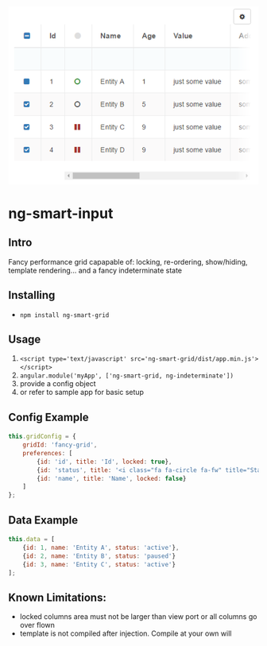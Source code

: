 ![Alt text](/sample.PNG?raw=true)
# ng-smart-input
## Intro
Fancy performance grid capapable of: locking, re-ordering, show/hiding, template rendering... and a fancy indeterminate state


## Installing
* `npm install ng-smart-grid` 

## Usage
1. `<script type='text/javascript' src='ng-smart-grid/dist/app.min.js'></script>`
2. `angular.module('myApp', ['ng-smart-grid, ng-indeterminate'])`
3. provide a config object
4. or refer to sample app for basic setup

## Config Example
```javascript
this.gridConfig = {
	gridId: 'fancy-grid',
	preferences: [
		{id: 'id', title: 'Id', locked: true},
        {id: 'status', title: '<i class="fa fa-circle fa-fw" title="Status"></i>', displayFn: getStatusClass, locked: false},
        {id: 'name', title: 'Name', locked: false}
	]
};
```

## Data Example
```javascript
this.data = [
	{id: 1, name: 'Entity A', status: 'active'},
	{id: 2, name: 'Entity B', status: 'paused'}
	{id: 3, name: 'Entity C', status: 'active'}
];
```

## Known Limitations:
* locked columns area must not be larger than view port or all columns go over flown
* template is not compiled after injection. Compile at your own will
